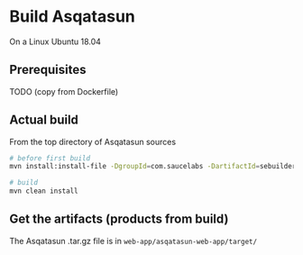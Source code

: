 # Build Asqatasun

On a Linux Ubuntu 18.04

## Prerequisites

TODO (copy from Dockerfile)

## Actual build

From the top directory of Asqatasun sources
```sh
# before first build
mvn install:install-file -DgroupId=com.saucelabs -DartifactId=sebuilder-interpreter -Dversion=1.0.2 -Dpackaging=jar -Dfile=engine/asqatasun-resources/src/main/resources/lib/sebuilder-interpreter-1.0.2.jar

# build
mvn clean install
```

## Get the artifacts (products from build)

The Asqatasun .tar.gz file is in `web-app/asqatasun-web-app/target/`
